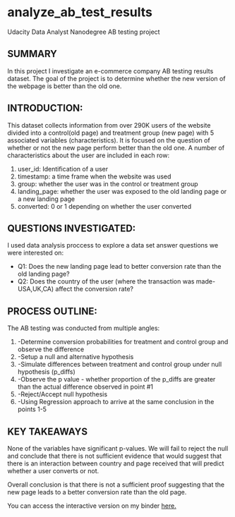 # analyze_ab_test_results
Udacity Data Analyst Nanodegree AB testing project

## SUMMARY
In this project I investigate an e-commerce company AB testing results dataset. The goal of the project is to determine whether the new version of the webpage is better than the old one. 

## INTRODUCTION:
This dataset collects information from over 290K users of the website divided into a control(old page) and treatment group (new page) with 5 associated variables (characteristics). It is focused on the question of whether or not the new page perform better than the old one. A number of characteristics about the user are included in each row:
1) user_id: Identification of a user
3) timestamp: a time frame when the website was used
4) group: whether the user was in the control or treatment group
5) landing_page: whether the user was exposed to the old landing page or a new landing page
6) converted: 0 or 1 depending on whether the user converted

## QUESTIONS INVESTIGATED:
I used data analysis proccess to explore a data set answer questions we were interested on:
<ul>
  <li> Q1: Does the new landing page lead to better conversion rate than the old landing page? </li>
  <li> Q2: Does the country of the user (where the transaction was made-USA,UK,CA) affect the conversion rate? </li>
</ul>

## PROCESS OUTLINE:
The AB testing was conducted from multiple angles:
<ol>
  <li> -Determine conversion probabilities for treatment and control group and observe the difference </li>
  <li> -Setup a null and alternative hypothesis </li>
  <li> -Simulate differences between treatment and control group under null hypothesis (p_diffs) </li>
  <li> -Observe the p value - whether proportion of the p_diffs are greater than the actual difference observed in point #1 </li>
  <li> -Reject/Accept null hypothesis </li>
  <li> -Using Regression approach to arrive at the same conclusion in the points 1-5 </li>
 </ol>
 
## KEY TAKEAWAYS
None of the variables have significant p-values. We will fail to reject the null and conclude that there is not sufficient evidence that would suggest that there is an interaction between country and page received that will predict whether a user converts or not.

Overall conclusion is that there is not a sufficient proof suggesting that the new page leads to a better conversion rate than the old page.

You can access the interactive version on my binder <a href ="https://hub.gke.mybinder.org/user/jaroslav-tran-a-ab_test_results-ga2j2wsa/tree"> here.</a>

